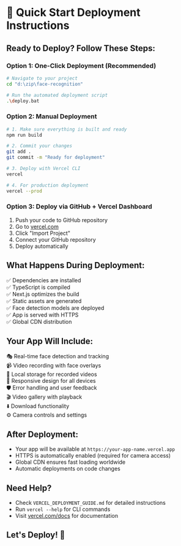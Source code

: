 # 🎯 Quick Start Deployment Instructions

## Ready to Deploy? Follow These Steps:

### Option 1: One-Click Deployment (Recommended)
```bash
# Navigate to your project
cd "d:\zip\face-recognition"

# Run the automated deployment script
.\deploy.bat
```

### Option 2: Manual Deployment
```bash
# 1. Make sure everything is built and ready
npm run build

# 2. Commit your changes
git add .
git commit -m "Ready for deployment"

# 3. Deploy with Vercel CLI
vercel

# 4. For production deployment
vercel --prod
```

### Option 3: Deploy via GitHub + Vercel Dashboard
1. Push your code to GitHub repository
2. Go to [vercel.com](https://vercel.com)
3. Click "Import Project"
4. Connect your GitHub repository
5. Deploy automatically

## What Happens During Deployment:
✅ Dependencies are installed  
✅ TypeScript is compiled  
✅ Next.js optimizes the build  
✅ Static assets are generated  
✅ Face detection models are deployed  
✅ App is served with HTTPS  
✅ Global CDN distribution  

## Your App Will Include:
🎭 Real-time face detection and tracking  
📹 Video recording with face overlays  
💾 Local storage for recorded videos  
📱 Responsive design for all devices  
🛡️ Error handling and user feedback  
🎬 Video gallery with playback  
⬇️ Download functionality  
⚙️ Camera controls and settings  

## After Deployment:
- Your app will be available at `https://your-app-name.vercel.app`
- HTTPS is automatically enabled (required for camera access)
- Global CDN ensures fast loading worldwide
- Automatic deployments on code changes

## Need Help?
- Check `VERCEL_DEPLOYMENT_GUIDE.md` for detailed instructions
- Run `vercel --help` for CLI commands
- Visit [vercel.com/docs](https://vercel.com/docs) for documentation

## Let's Deploy! 🚀
